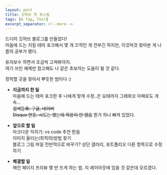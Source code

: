 ```yaml
---
layout: post
title: 깃허브 첫 포스팅
tags: [A Tag, Test]
excerpt_separator: <!--more-->
---
```


드디어 깃허브 블로그를 만들었다!  
마음에 드는 지킬 테마 포크해서 몇 개 끄적인 게 전부긴 하지만, 이것저것 찾아본 게 나름의 공부가 됐다.  

유지보수 하면서 조금씩 고쳐봐야지.  
여기 쓰인 예제만 참고해도 나 같은 초보자는 도움이 될 것 같다.  

정착할 곳을 찾아서 뿌듯한 밤이다 :)

 - **지금까지 한 일**  
 마음에 드는 테마 포크한 후 나에게 맞게 수정..은 요태까지 그래와꼬 아패로도 개속...  
 ~~검색등록: 구글, 네이버~~  
 ~~Disqus 연동: 시도는 했는데 적용이 안 됐음~~ 뭔가 하나 빠져 있었다.     
      
 - **앞으로 할 일**    
 마크다운 익히기: vs code 추천 받음  
 이미지 올리는(최적의)방법 찾기    
 블로그 그림 파일 전반적으로 바꾸기?
 상단 갤러리, 포트폴리오 다른 항목으로 수정하기  
  
- **해결할 일**  
메인 페이지 프리뷰 몇 만 뜨게 하는 법. 지 레이아웃에 있을 것 같은데 모르겠다.

